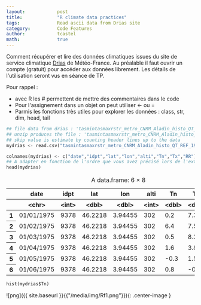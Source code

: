 ```yaml
---
layout:            post
title:             "R climate data practices"
tags:              Read ascii data from Drias site
category:          Code Features
author:            tcastel
math:              true
---
```

Comment récupérer et lire des données climatiques issues du site de service climatique [Drias](http://www.drias-climat.fr/) de Météo-France. Au préalable il faut ouvrir un compte (gratuit) pour accéder aux données librement. Les détails de l'utilisation seront vus en séance de TP.

Pour rappel :
<ul>
<li>avec R les # permettent de mettre des commentaires dans le code</li>
<li>Pour l'assignement dans un objet on peut utiliser <- ou =</li>
<li>Parmis les fonctions très utiles pour explorer les données : class, str, dim, head, tail</li>
</ul>


```python
## file data from drias : 'tasmintasmaxrstr_metro_CNRM_Aladin_histo_QT_REF_19750101-20051231_1810161527930443.KEYu11UB3Ax3u02D2uxu0D0.zip'
## unzip produces the file : 'tasmintasmaxrstr_metro_CNRM_Aladin_histo_QT_REF_19750101-20051231.txt'
## skip value is estimate by counting header lines up to the data
mydrias <- read.csv("tasmintasmaxrstr_metro_CNRM_Aladin_histo_QT_REF_19750101-20051231.txt", header = FALSE, skip=53)
```

```python
colnames(mydrias) <- c("date","idpt","lat","lon","alti","Tn","Tx","RR") 
## A adapter en fonction de l'ordre que vous avez précisé lors de l'extration des données sur le site Drias
head(mydrias)
```

<table>
<caption>A data.frame: 6 × 8</caption>
<thead>
	<tr><th></th><th scope="col">date</th><th scope="col">idpt</th><th scope="col">lat</th><th scope="col">lon</th><th scope="col">alti</th><th scope="col">Tn</th><th scope="col">Tx</th><th scope="col">RR</th></tr>
	<tr><th></th><th scope="col">&lt;chr&gt;</th><th scope="col">&lt;int&gt;</th><th scope="col">&lt;dbl&gt;</th><th scope="col">&lt;dbl&gt;</th><th scope="col">&lt;int&gt;</th><th scope="col">&lt;dbl&gt;</th><th scope="col">&lt;dbl&gt;</th><th scope="col">&lt;dbl&gt;</th></tr>
</thead>
<tbody>
	<tr><th scope="row">1</th><td>01/01/1975</td><td>9378</td><td>46.2218</td><td>3.94455</td><td>302</td><td> 0.2</td><td> 7.3</td><td>3.58</td></tr>
	<tr><th scope="row">2</th><td>01/02/1975</td><td>9378</td><td>46.2218</td><td>3.94455</td><td>302</td><td> 6.4</td><td> 7.5</td><td>0.00</td></tr>
	<tr><th scope="row">3</th><td>01/03/1975</td><td>9378</td><td>46.2218</td><td>3.94455</td><td>302</td><td> 0.5</td><td> 8.3</td><td>0.00</td></tr>
	<tr><th scope="row">4</th><td>01/04/1975</td><td>9378</td><td>46.2218</td><td>3.94455</td><td>302</td><td> 1.6</td><td> 3.8</td><td>1.00</td></tr>
	<tr><th scope="row">5</th><td>01/05/1975</td><td>9378</td><td>46.2218</td><td>3.94455</td><td>302</td><td>-0.3</td><td> 1.5</td><td>0.13</td></tr>
	<tr><th scope="row">6</th><td>01/06/1975</td><td>9378</td><td>46.2218</td><td>3.94455</td><td>302</td><td> 0.8</td><td>-0.6</td><td>0.51</td></tr>
</tbody>
</table>

```python
hist(mydrias$Tn)
```

![png]({{ site.baseurl }}{{"/media/img/Rf1.png"}}){: .center-image }

```python

```
